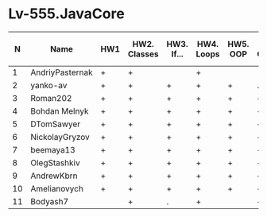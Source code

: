 # Lv-555.JavaCore

N|Name| HW1 | HW2. Classes|HW3. If...|HW4. Loops|HW5. OOP| HW6. Collection | HW7. String|HW8. Exception|HW9. Thread. IO|HW10. Java8
--|--|--|--|--|--|--|--|--|--|--|--
1|AndriyPasternak |+ |+| |+|||||
2|yanko-av| + | +|+|+|+|.|.|||
3|Roman202| + | +|+|+|+|+|+|+|+|+
4|Bohdan Melnyk |+|+|+|+|+|+|+|+|+|
5|DTomSawyer|+|+|+|+|+|+|+|+||
6|NickolayGryzov|+|+ |+|+|+|+|+|+|.|
7|beemaya13|+ | +|+|+|+|+|+|+|+|+
8|OlegStashkiv|+ |+|+|+|+|+||||
9|AndrewKbrn|+|+|+|+|+|+|+|+|+|+|
10|Amelianovych|+|+|+|+|+|+|+|.|.|
11|Bodyash7||+|.|+||+|+|||
